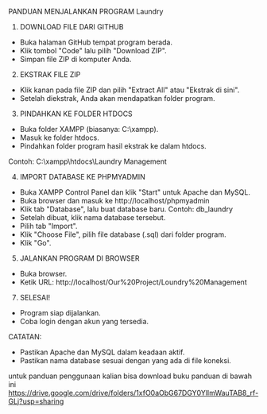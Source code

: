 PANDUAN MENJALANKAN PROGRAM Laundry

1. DOWNLOAD FILE DARI GITHUB
- Buka halaman GitHub tempat program berada.
- Klik tombol "Code" lalu pilih "Download ZIP".
- Simpan file ZIP di komputer Anda.

2. EKSTRAK FILE ZIP
- Klik kanan pada file ZIP dan pilih "Extract All" atau "Ekstrak di sini".
- Setelah diekstrak, Anda akan mendapatkan folder program.

3. PINDAHKAN KE FOLDER HTDOCS
- Buka folder XAMPP (biasanya: C:\xampp).
- Masuk ke folder htdocs.
- Pindahkan folder program hasil ekstrak ke dalam htdocs.

Contoh:
C:\xampp\htdocs\Laundry Management

4. IMPORT DATABASE KE PHPMYADMIN
- Buka XAMPP Control Panel dan klik "Start" untuk Apache dan MySQL.
- Buka browser dan masuk ke http://localhost/phpmyadmin
- Klik tab "Database", lalu buat database baru. Contoh: db_laundry
- Setelah dibuat, klik nama database tersebut.
- Pilih tab "Import".
- Klik "Choose File", pilih file database (.sql) dari folder program.
- Klik "Go".

5. JALANKAN PROGRAM DI BROWSER
- Buka browser.
- Ketik URL: http://localhost/Our%20Project/Loundry%20Management

7. SELESAI!
- Program siap dijalankan.
- Coba login dengan akun yang tersedia.

CATATAN:
- Pastikan Apache dan MySQL dalam keadaan aktif.
- Pastikan nama database sesuai dengan yang ada di file koneksi.


untuk panduan penggunaan kalian bisa download buku panduan di bawah ini 
https://drive.google.com/drive/folders/1xfO0aObG67DGY0YlImWauTAB8_rf-GLj?usp=sharing
